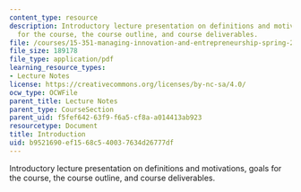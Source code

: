```yaml
---
content_type: resource
description: Introductory lecture presentation on definitions and motivations, goals
  for the course, the course outline, and course deliverables.
file: /courses/15-351-managing-innovation-and-entrepreneurship-spring-2008/b9521690ef1568c540037634d26777df_01_intro.pdf
file_size: 189178
file_type: application/pdf
learning_resource_types:
- Lecture Notes
license: https://creativecommons.org/licenses/by-nc-sa/4.0/
ocw_type: OCWFile
parent_title: Lecture Notes
parent_type: CourseSection
parent_uid: f5fef642-63f9-f6a5-cf8a-a014413ab923
resourcetype: Document
title: Introduction
uid: b9521690-ef15-68c5-4003-7634d26777df
---
```

Introductory lecture presentation on definitions and motivations, goals for the course, the course outline, and course deliverables.